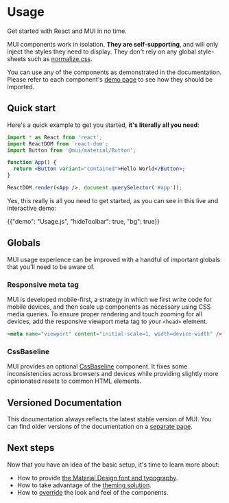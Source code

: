 # Usage

<p class="description">Get started with React and MUI in no time.</p>

MUI components work in isolation.
**They are self-supporting**, and will only inject the styles they need to display.
They don't rely on any global style-sheets such as [normalize.css](https://github.com/necolas/normalize.css/).

You can use any of the components as demonstrated in the documentation.
Please refer to each component's [demo page](/material/components/buttons/) to see how they should be imported.

## Quick start

Here's a quick example to get you started, **it's literally all you need**:

```jsx
import * as React from 'react';
import ReactDOM from 'react-dom';
import Button from '@mui/material/Button';

function App() {
  return <Button variant="contained">Hello World</Button>;
}

ReactDOM.render(<App />, document.querySelector('#app'));
```

Yes, this really is all you need to get started, as you can see in this live and interactive demo:

{{"demo": "Usage.js", "hideToolbar": true, "bg": true}}

## Globals

MUI usage experience can be improved with a handful of important globals that you'll need to be aware of.

### Responsive meta tag

MUI is developed mobile-first, a strategy in which we first write code for mobile devices, and then scale up components as necessary using CSS media queries.
To ensure proper rendering and touch zooming for all devices, add the responsive viewport meta tag to your `<head>` element.

```html
<meta name="viewport" content="initial-scale=1, width=device-width" />
```

### CssBaseline

MUI provides an optional [CssBaseline](/material/components/css-baseline/) component.
It fixes some inconsistencies across browsers and devices while providing slightly more opinionated resets to common HTML elements.

## Versioned Documentation

This documentation always reflects the latest stable version of MUI.
You can find older versions of the documentation on a [separate page](https://mui.com/versions/).

## Next steps

Now that you have an idea of the basic setup, it's time to learn more about:

- How to provide [the Material Design font and typography](/material/components/typography/).
- How to take advantage of the [theming solution](/material/customization/theming/).
- How to [override](/material/customization/how-to-customize/) the look and feel of the components.
